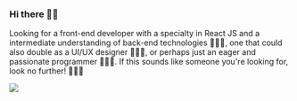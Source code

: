 ### Hi there 👋🏾

Looking for a front-end developer with a specialty in React JS and a intermediate understanding of back-end technologies 🧙🏾‍♂️, one that could also double as a UI/UX designer 🤹🏾‍♂️, or perhaps just an eager and passionate programmer 👨🏾‍💻. If this sounds like someone you're looking for, look no further! 🦸🏾‍♂️

![](https://i.imgur.com/aAEW3hA.gif)

<!--
**AhmedAlihashi/AhmedAlihashi** is a ✨ _special_ ✨ repository because its `README.md` (this file) appears on your GitHub profile.

Here are some ideas to get you started:

- 🔭 I’m currently working on ...
- 🌱 I’m currently learning ...
- 👯 I’m looking to collaborate on ...
- 🤔 I’m looking for help with ...
- 💬 Ask me about ...
- 📫 How to reach me: ...
- 😄 Pronouns: ...
- ⚡ Fun fact: ...
-->
